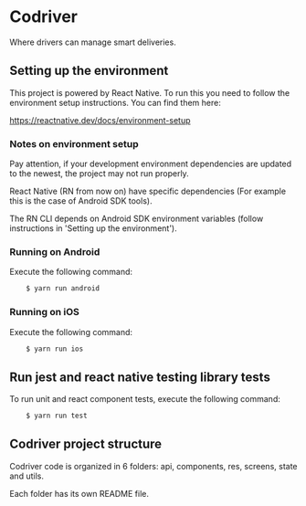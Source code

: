 # Codriver

Where drivers can manage smart deliveries.

## Setting up the environment

This project is powered by React Native. To run this you need to follow the environment setup instructions. You can find them here:

https://reactnative.dev/docs/environment-setup

### Notes on environment setup

Pay attention, if your development environment dependencies are updated to the newest, the project may not run properly.

React Native (RN from now on) have specific dependencies (For example this is the case of Android SDK tools).

The RN CLI depends on Android SDK environment variables (follow instructions in 'Setting up the environment').

### Running on Android

Execute the following command:

```bash
    $ yarn run android
```

### Running on iOS

Execute the following command:

```bash
    $ yarn run ios
```

## Run jest and react native testing library tests

To run unit and react component tests, execute the following command:

```bash
    $ yarn run test
```

## Codriver project structure

Codriver code is organized in 6 folders: api, components, res, screens, state and utils.

Each folder has its own README file.
